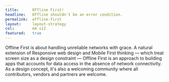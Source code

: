 ```yaml
---
title:      Offline First!
headline:   Offline shouldn't be an error condition.
permalink:  offline-first
layout:     layout-strategy
col:        m4 s12
featured:   true
---
```


Offline First is about handling unreliable networks with grace. A natural extension of Responsive web design and Mobile First thinking &mdash; which treat screen size as a design constraint &mdash; Offline First is an approach to building apps that accounts for data access in the absence of network connectivity. As a design concept, it's also a welcoming community where all contributors, vendors and partners are welcome.
